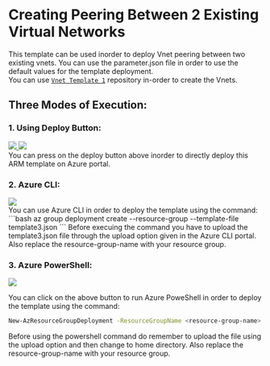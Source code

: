 # Creating Peering Between 2 Existing Virtual Networks

This template can be used inorder to deploy Vnet peering between two existing vnets. You can use the parameter.json file in order to use the default values for the template deployment.</br>
You can use [`Vnet Template 1`](https://github.com/Souradeep2304/Azure-Templates/tree/master/Vnet%20Template%201) repository in-order to create the Vnets.


## Three Modes of Execution:<br/>
### 1. Using Deploy Button:
 <a href="https://portal.azure.com/#create/Microsoft.Template/uri/https%3A%2F%2Fraw.githubusercontent.com%2FSouradeep2304%2FAzure-Templates%2Fmaster%2FVnet%20Peering%2Ftemplate3.json" target="_blank">
    <img src="http://azuredeploy.net/deploybutton.png"/>
</a>
<a href="http://armviz.io/#/?load=https%3A%2F%2Fraw.githubusercontent.com%2FSouradeep2304%2FAzure-Templates%2Fmaster%2FVnet%20Peering%2Ftemplate3.json" target="_blank">
    <img src="http://armviz.io/visualizebutton.png"/>
</a><br/>
You can press on the deploy button above inorder to directly deploy this ARM template on Azure portal.<br/>

### 2. Azure CLI:
<a href="https://shell.azure.com" target="_blank">
 <img name="launch-cloud-shell" src="https://docs.microsoft.com/azure/includes/media/cloud-shell-try-it/launchcloudshell.png" data-linktype="external">
</a></br>
You can use Azure CLI in order to deploy the template using the command:
```bash
az group deployment create --resource-group <resource-group-name> --template-file template3.json 
```
Before execuing the command you have to upload the template3.json file through the upload option given in the Azure CLI portal. Also replace the resource-group-name with your resource group.<br/>

### 3. Azure PowerShell:
 <a href="https://shell.azure.com" target="_blank">
 <img name="launch-cloud-shell" src="https://docs.microsoft.com/azure/includes/media/cloud-shell-try-it/launchcloudshell.png" data-linktype="external">
</a></br>

 You can click on the above button to run Azure PoweShell in order to deploy the template using the command:
```bash
New-AzResourceGroupDeployment -ResourceGroupName <resource-group-name> -TemplateFile template3.json
``` 
Before using the powershell command do remember to upload the file using the upload option and then change to home directory. Also replace the resource-group-name with your resource group.
